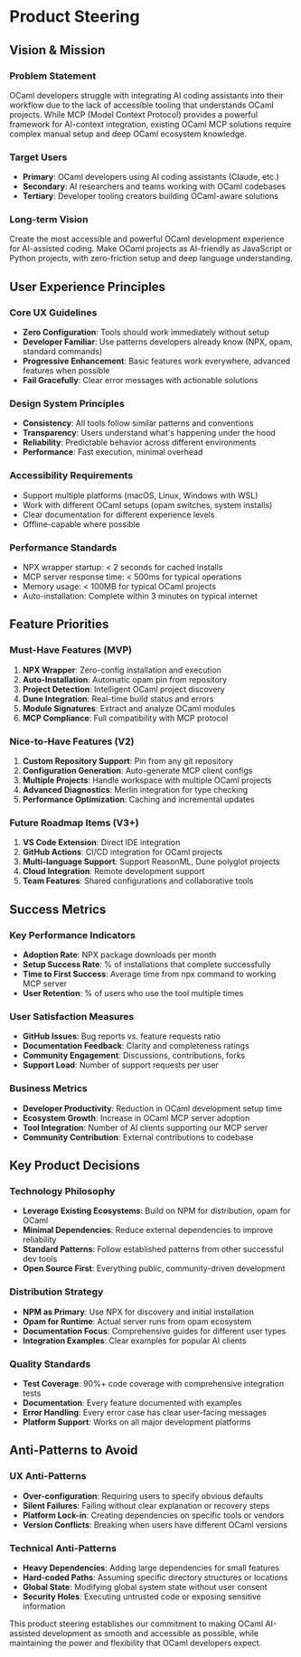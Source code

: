 # Product Steering

## Vision & Mission

### Problem Statement
OCaml developers struggle with integrating AI coding assistants into their workflow due to the lack of accessible tooling that understands OCaml projects. While MCP (Model Context Protocol) provides a powerful framework for AI-context integration, existing OCaml MCP solutions require complex manual setup and deep OCaml ecosystem knowledge.

### Target Users
- **Primary**: OCaml developers using AI coding assistants (Claude, etc.)
- **Secondary**: AI researchers and teams working with OCaml codebases
- **Tertiary**: Developer tooling creators building OCaml-aware solutions

### Long-term Vision
Create the most accessible and powerful OCaml development experience for AI-assisted coding. Make OCaml projects as AI-friendly as JavaScript or Python projects, with zero-friction setup and deep language understanding.

## User Experience Principles

### Core UX Guidelines
- **Zero Configuration**: Tools should work immediately without setup
- **Developer Familiar**: Use patterns developers already know (NPX, opam, standard commands)
- **Progressive Enhancement**: Basic features work everywhere, advanced features when possible
- **Fail Gracefully**: Clear error messages with actionable solutions

### Design System Principles
- **Consistency**: All tools follow similar patterns and conventions
- **Transparency**: Users understand what's happening under the hood
- **Reliability**: Predictable behavior across different environments
- **Performance**: Fast execution, minimal overhead

### Accessibility Requirements
- Support multiple platforms (macOS, Linux, Windows with WSL)
- Work with different OCaml setups (opam switches, system installs)
- Clear documentation for different experience levels
- Offline-capable where possible

### Performance Standards
- NPX wrapper startup: < 2 seconds for cached installs
- MCP server response time: < 500ms for typical operations
- Memory usage: < 100MB for typical OCaml projects
- Auto-installation: Complete within 3 minutes on typical internet

## Feature Priorities

### Must-Have Features (MVP)
1. **NPX Wrapper**: Zero-config installation and execution
2. **Auto-Installation**: Automatic opam pin from repository
3. **Project Detection**: Intelligent OCaml project discovery
4. **Dune Integration**: Real-time build status and errors
5. **Module Signatures**: Extract and analyze OCaml modules
6. **MCP Compliance**: Full compatibility with MCP protocol

### Nice-to-Have Features (V2)
1. **Custom Repository Support**: Pin from any git repository
2. **Configuration Generation**: Auto-generate MCP client configs
3. **Multiple Projects**: Handle workspace with multiple OCaml projects
4. **Advanced Diagnostics**: Merlin integration for type checking
5. **Performance Optimization**: Caching and incremental updates

### Future Roadmap Items (V3+)
1. **VS Code Extension**: Direct IDE integration
2. **GitHub Actions**: CI/CD integration for OCaml projects
3. **Multi-language Support**: Support ReasonML, Dune polyglot projects
4. **Cloud Integration**: Remote development support
5. **Team Features**: Shared configurations and collaborative tools

## Success Metrics

### Key Performance Indicators
- **Adoption Rate**: NPX package downloads per month
- **Setup Success Rate**: % of installations that complete successfully
- **Time to First Success**: Average time from npx command to working MCP server
- **User Retention**: % of users who use the tool multiple times

### User Satisfaction Measures
- **GitHub Issues**: Bug reports vs. feature requests ratio
- **Documentation Feedback**: Clarity and completeness ratings
- **Community Engagement**: Discussions, contributions, forks
- **Support Load**: Number of support requests per user

### Business Metrics
- **Developer Productivity**: Reduction in OCaml development setup time
- **Ecosystem Growth**: Increase in OCaml MCP server adoption
- **Tool Integration**: Number of AI clients supporting our MCP server
- **Community Contribution**: External contributions to codebase

## Key Product Decisions

### Technology Philosophy
- **Leverage Existing Ecosystems**: Build on NPM for distribution, opam for OCaml
- **Minimal Dependencies**: Reduce external dependencies to improve reliability
- **Standard Patterns**: Follow established patterns from other successful dev tools
- **Open Source First**: Everything public, community-driven development

### Distribution Strategy
- **NPM as Primary**: Use NPX for discovery and initial installation
- **Opam for Runtime**: Actual server runs from opam ecosystem
- **Documentation Focus**: Comprehensive guides for different user types
- **Integration Examples**: Clear examples for popular AI clients

### Quality Standards
- **Test Coverage**: 90%+ code coverage with comprehensive integration tests
- **Documentation**: Every feature documented with examples
- **Error Handling**: Every error case has clear user-facing messages
- **Platform Support**: Works on all major development platforms

## Anti-Patterns to Avoid

### UX Anti-Patterns
- **Over-configuration**: Requiring users to specify obvious defaults
- **Silent Failures**: Failing without clear explanation or recovery steps
- **Platform Lock-in**: Creating dependencies on specific tools or vendors
- **Version Conflicts**: Breaking when users have different OCaml versions

### Technical Anti-Patterns
- **Heavy Dependencies**: Adding large dependencies for small features
- **Hard-coded Paths**: Assuming specific directory structures or locations
- **Global State**: Modifying global system state without user consent
- **Security Holes**: Executing untrusted code or exposing sensitive information

This product steering establishes our commitment to making OCaml AI-assisted development as smooth and accessible as possible, while maintaining the power and flexibility that OCaml developers expect.